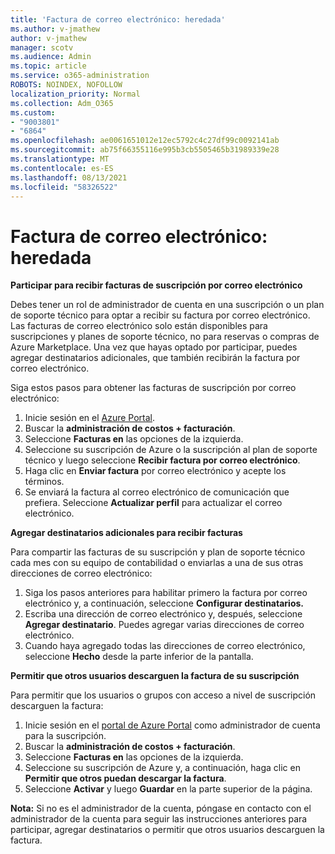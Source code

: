 ```yaml
---
title: 'Factura de correo electrónico: heredada'
ms.author: v-jmathew
author: v-jmathew
manager: scotv
ms.audience: Admin
ms.topic: article
ms.service: o365-administration
ROBOTS: NOINDEX, NOFOLLOW
localization_priority: Normal
ms.collection: Adm_O365
ms.custom:
- "9003801"
- "6864"
ms.openlocfilehash: ae0061651012e12ec5792c4c27df99c0092141ab
ms.sourcegitcommit: ab75f66355116e995b3cb5505465b31989339e28
ms.translationtype: MT
ms.contentlocale: es-ES
ms.lasthandoff: 08/13/2021
ms.locfileid: "58326522"
---
```

# <a name="e-mail-invoice---legacy"></a>Factura de correo electrónico: heredada

**Participar para recibir facturas de suscripción por correo electrónico**

Debes tener un rol de administrador de cuenta en una suscripción o un plan de soporte técnico para optar a recibir su factura por correo electrónico. Las facturas de correo electrónico solo están disponibles para suscripciones y planes de soporte técnico, no para reservas o compras de Azure Marketplace. Una vez que hayas optado por participar, puedes agregar destinatarios adicionales, que también recibirán la factura por correo electrónico.

Siga estos pasos para obtener las facturas de suscripción por correo electrónico:

1. Inicie sesión en el [Azure Portal](https://portal.azure.com/).
2. Buscar la **administración de costos + facturación**.
3. Seleccione **Facturas en** las opciones de la izquierda.
4. Seleccione su suscripción de Azure o la suscripción al plan de soporte técnico y luego seleccione **Recibir factura por correo electrónico**.
5. Haga clic en **Enviar factura** por correo electrónico y acepte los términos.
6. Se enviará la factura al correo electrónico de comunicación que prefiera. Seleccione **Actualizar perfil** para actualizar el correo electrónico.

**Agregar destinatarios adicionales para recibir facturas**

Para compartir las facturas de su suscripción y plan de soporte técnico cada mes con su equipo de contabilidad o enviarlas a una de sus otras direcciones de correo electrónico:

1. Siga los pasos anteriores para habilitar primero la factura por correo electrónico y, a continuación, seleccione **Configurar destinatarios.**
2. Escriba una dirección de correo electrónico y, después, seleccione **Agregar destinatario**. Puedes agregar varias direcciones de correo electrónico.
3. Cuando haya agregado todas las direcciones de correo electrónico, seleccione **Hecho** desde la parte inferior de la pantalla.

**Permitir que otros usuarios descarguen la factura de su suscripción**

Para permitir que los usuarios o grupos con acceso a nivel de suscripción descarguen la factura:

1. Inicie sesión en el [portal de Azure Portal](https://portal.azure.com/) como administrador de cuenta para la suscripción.
2. Buscar la **administración de costos + facturación**.
3. Seleccione **Facturas en** las opciones de la izquierda.
4. Seleccione su suscripción de Azure y, a continuación, haga clic en **Permitir que otros puedan descargar la factura**.
5. Seleccione **Activar** y luego **Guardar** en la parte superior de la página.

**Nota:** Si no es el administrador de la cuenta, póngase en contacto con el administrador de la cuenta para seguir las instrucciones anteriores para participar, agregar destinatarios o permitir que otros usuarios descarguen la factura.
